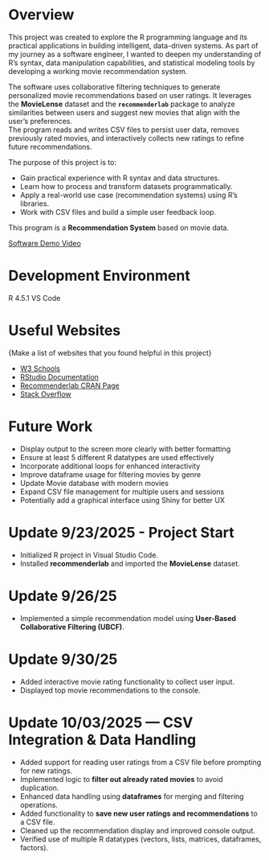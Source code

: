 # Overview

This project was created to explore the R programming language and its practical applications in building intelligent, data-driven systems. As part of my journey as a software engineer, I wanted to deepen my understanding of R’s syntax, data manipulation capabilities, and statistical modeling tools by developing a working movie recommendation system.

The software uses collaborative filtering techniques to generate personalized movie recommendations based on user ratings. It leverages the **MovieLense** dataset and the **`recommenderlab`** package to analyze similarities between users and suggest new movies that align with the user’s preferences.  
The program reads and writes CSV files to persist user data, removes previously rated movies, and interactively collects new ratings to refine future recommendations.

The purpose of this project is to:
- Gain practical experience with R syntax and data structures.
- Learn how to process and transform datasets programmatically.
- Apply a real-world use case (recommendation systems) using R’s libraries.
- Work with CSV files and build a simple user feedback loop.

This program is a **Recommendation System** based on movie data.

[Software Demo Video](http://youtube.link.goes.here)

# Development Environment

R 4.5.1
VS Code

# Useful Websites

{Make a list of websites that you found helpful in this project}

- [W3 Schools](https://www.w3schools.com/r/r_get_started.asp)  
- [RStudio Documentation](https://www.rdocumentation.org/)  
- [Recommenderlab CRAN Page](https://cran.r-project.org/web/packages/recommenderlab/index.html)  
- [Stack Overflow](https://stackoverflow.com/questions/tagged/r)  

# Future Work

- Display output to the screen more clearly with better formatting  
- Ensure at least 5 different R datatypes are used effectively  
- Incorporate additional loops for enhanced interactivity  
- Improve dataframe usage for filtering movies by genre 
- Update Movie database with modern movies 
- Expand CSV file management for multiple users and sessions  
- Potentially add a graphical interface using Shiny for better UX 

# Update 9/23/2025 - Project Start

- Initialized R project in Visual Studio Code.  
- Installed **recommenderlab** and imported the **MovieLense** dataset.

# Update 9/26/25

- Implemented a simple recommendation model using **User-Based Collaborative Filtering (UBCF)**.

# Update 9/30/25

- Added interactive movie rating functionality to collect user input.  
- Displayed top movie recommendations to the console.

# Update 10/03/2025 — CSV Integration & Data Handling

- Added support for reading user ratings from a CSV file before prompting for new ratings.  
- Implemented logic to **filter out already rated movies** to avoid duplication.  
- Enhanced data handling using **dataframes** for merging and filtering operations.  
- Added functionality to **save new user ratings and recommendations** to a CSV file.  
- Cleaned up the recommendation display and improved console output.  
- Verified use of multiple R datatypes (vectors, lists, matrices, dataframes, factors).  


